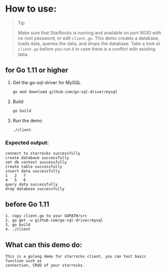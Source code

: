 <!--
Copyright (c) 2021 Beijing Dingshi Zongheng Technology Co., Ltd. All rights reserved.

Licensed to the Apache Software Foundation (ASF) under one
or more contributor license agreements.  See the NOTICE file
distributed with this work for additional information
regarding copyright ownership.  The ASF licenses this file
to you under the Apache License, Version 2.0 (the
"License"); you may not use this file except in compliance
with the License.  You may obtain a copy of the License at

  http://www.apache.org/licenses/LICENSE-2.0

Unless required by applicable law or agreed to in writing,
software distributed under the License is distributed on an
"AS IS" BASIS, WITHOUT WARRANTIES OR CONDITIONS OF ANY
KIND, either express or implied.  See the License for the
specific language governing permissions and limitations
under the License.
-->


# How to use:
> Tip
>
> Make sure that StarRocks is running and available on port 9030 with no root password, or edit `client.go`. This demo creates a database, loads data, queries the data, and drops the database. Take a look at `client.go` before you run it in case there is a conflict with existing data.

## for Go 1.11 or higher
 1. Get the go-sql-driver for MySQL
    
    ```bash
    go mod download github.com/go-sql-driver/mysql
    ```
    
 2. Build
    ```bash
    go build
    ```
    
 3. Run the demo
    
    ```bash
    ./client
    ```
### Expected output:

```plaintext
connect to starrocks successfully
create database successfully
set db context successfully
create table successfully
insert data successfully
1	2	7
4	5	6
query data successfully
drop database successfully
```

## before Go 1.11
	1. copy client.go to your GOPATH/src
	2. go get -u github.com/go-sql-driver/mysql
	3. go build
	4. ./client

## What can this demo do:
	This is a golang demo for starrocks client, you can test basic function such as
	connection, CRUD of your starrocks.

